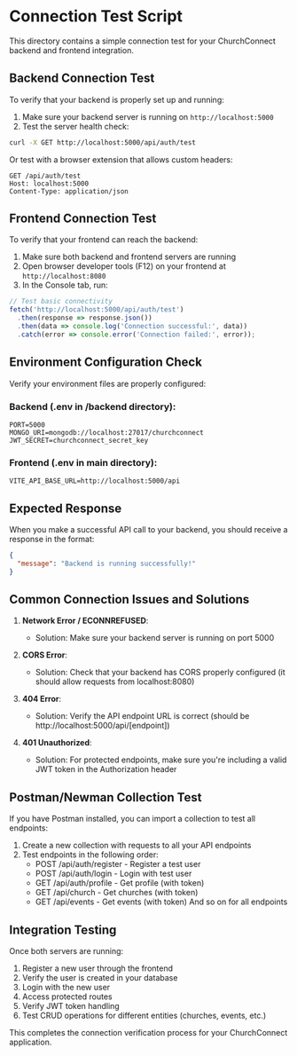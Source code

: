 # Connection Test Script

This directory contains a simple connection test for your ChurchConnect backend and frontend integration.

## Backend Connection Test

To verify that your backend is properly set up and running:

1. Make sure your backend server is running on `http://localhost:5000`
2. Test the server health check:

```bash
curl -X GET http://localhost:5000/api/auth/test
```

Or test with a browser extension that allows custom headers:

```http
GET /api/auth/test
Host: localhost:5000
Content-Type: application/json
```

## Frontend Connection Test

To verify that your frontend can reach the backend:

1. Make sure both backend and frontend servers are running
2. Open browser developer tools (F12) on your frontend at `http://localhost:8080`
3. In the Console tab, run:

```javascript
// Test basic connectivity
fetch('http://localhost:5000/api/auth/test')
  .then(response => response.json())
  .then(data => console.log('Connection successful:', data))
  .catch(error => console.error('Connection failed:', error));
```

## Environment Configuration Check

Verify your environment files are properly configured:

### Backend (.env in /backend directory):
```
PORT=5000
MONGO_URI=mongodb://localhost:27017/churchconnect
JWT_SECRET=churchconnect_secret_key
```

### Frontend (.env in main directory):
```
VITE_API_BASE_URL=http://localhost:5000/api
```

## Expected Response

When you make a successful API call to your backend, you should receive a response in the format:
```json
{
  "message": "Backend is running successfully!"
}
```

## Common Connection Issues and Solutions

1. **Network Error / ECONNREFUSED**:
   - Solution: Make sure your backend server is running on port 5000

2. **CORS Error**:
   - Solution: Check that your backend has CORS properly configured (it should allow requests from localhost:8080)

3. **404 Error**:
   - Solution: Verify the API endpoint URL is correct (should be http://localhost:5000/api/[endpoint])

4. **401 Unauthorized**:
   - Solution: For protected endpoints, make sure you're including a valid JWT token in the Authorization header

## Postman/Newman Collection Test

If you have Postman installed, you can import a collection to test all endpoints:

1. Create a new collection with requests to all your API endpoints
2. Test endpoints in the following order:
   - POST /api/auth/register - Register a test user
   - POST /api/auth/login - Login with test user
   - GET /api/auth/profile - Get profile (with token)
   - GET /api/church - Get churches (with token)
   - GET /api/events - Get events (with token)
   And so on for all endpoints

## Integration Testing

Once both servers are running:

1. Register a new user through the frontend
2. Verify the user is created in your database
3. Login with the new user
4. Access protected routes
5. Verify JWT token handling
6. Test CRUD operations for different entities (churches, events, etc.)

This completes the connection verification process for your ChurchConnect application.